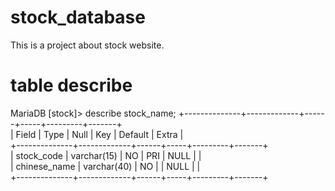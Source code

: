 # stock_database
This is a project about stock website.  

# table describe

MariaDB [stock]> describe stock_name;
+--------------+-------------+------+-----+---------+-------+  
| Field        | Type        | Null | Key | Default | Extra |  
+--------------+-------------+------+-----+---------+-------+  
| stock_code   | varchar(15) | NO   | PRI | NULL    |       |  
| chinese_name | varchar(40) | NO   |     | NULL    |       |  
+--------------+-------------+------+-----+---------+-------+  